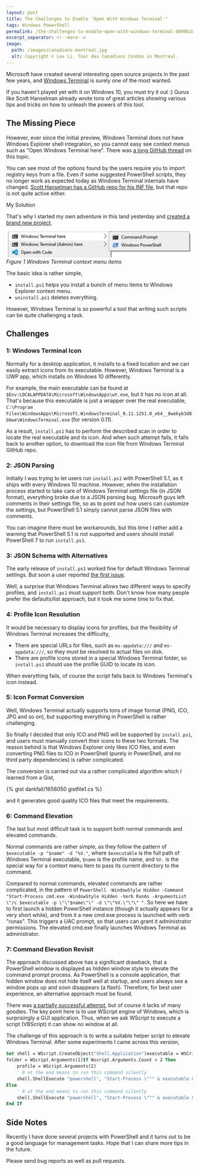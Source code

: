 ```yaml
---
layout: post
title: The Challenges to Enable 'Open With Windows Terminal'"
tags: Windows PowerShell
permalink: /the-challenges-to-enable-open-with-windows-terminal-8090b2d92d5a
excerpt_separator: <!--more-->
image:
  path: /images/canadiens-montreal.jpg
  alt: Copyright © Lex Li. Tour des Canadiens Condos in Montreal.
---
```


Microsoft have created several interesting open source projects in the past few years, and [Windows Terminal](https://github.com/microsoft/terminal) is surely one of the most wanted.

If you haven't played yet with it on Windows 10, you must try it out :) Gurus like Scott Hanselman already wrote tons of great articles showing various tips and tricks on how to unleash the powers of this tool.
<!--more-->
## The Missing Piece

However, ever since the initial preview, Windows Terminal does not have Windows Explorer shell integration, so you cannot easy see context menus such as "Open Windows Terminal here". There was [a long GitHub thread](https://github.com/microsoft/terminal/issues/1060) on this topic.

You can see most of the options found by the users require you to import registry keys from a file. Even if some suggested PowerShell scripts, they no longer work as expected today as Windows Terminal internals have changed. [Scott Hanselman has a GitHub repo for his INF file](https://github.com/shanselman/WindowsTerminalHere), but that repo is not quite active either.

My Solution

That's why I started my own adventure in this land yesterday and [created a brand new project](https://github.com/lextm/windowsterminal-shell).

![img-description](/images/windows-terminal-context-menu.png)
_Figure 1 Windows Terminal context menu items_

The basic idea is rather simple,

* `install.ps1` helps you install a bunch of menu items to Windows Explorer context menu.
* `uninstall.ps1` deletes everything.

However, Windows Terminal is so powerful a tool that writing such scripts can be quite challenging a task.

## Challenges

### 1: Windows Terminal Icon

Normally for a desktop application, it installs to a fixed location and we can easily extract icons from its executable. However, Windows Terminal is a UWP app, which installs on Windows 10 differently.

For example, the main executable can be found at `$Env:LOCALAPPDATA\Microsoft\WindowsApps\wt.exe`, but it has no icon at all. That's because this executable is just a wrapper over the real executable, `C:\Program Files\WindowsApps\Microsoft.WindowsTerminal_0.11.1251.0_x64__8wekyb3d8bbwe\WindowsTerminal.exe` (for version 0.11).

As a result, `install.ps1` has to perform the described scan in order to locate the real executable and its icon. And when such attempt fails, it falls back to another option, to download the icon file from Windows Terminal GitHub repo.

### 2: JSON Parsing

Initially I was trying to let users run `install.ps1` with PowerShell 5.1, as it ships with every Windows 10 machine. However, when the installation process started to take care of Windows Terminal settings file (in JSON format), everything broke due to a JSON parsing bug. Microsoft guys left comments in their settings file, so as to point out how users can customize the settings, but PowerShell 5.1 simply cannot parse JSON files with comments.

You can imagine there must be workarounds, but this time I rather add a warning that PowerShell 5.1 is not supported and users should install PowerShell 7 to run `install.ps1`.

### 3: JSON Schema with Alternatives

The early release of `install.ps1` worked fine for default Windows Terminal settings. But soon a user reported [the first issue](https://github.com/lextm/windowsterminal-shell/issues/1).

Well, a surprise that Windows Terminal allows two different ways to specify profiles, and `install.ps1` must support both. Don't know how many people prefer the defaults/list approach, but it took me some time to fix that.

### 4: Profile Icon Resolution

It would be necessary to display icons for profiles, but the flexibility of Windows Terminal increases the difficulty,

* There are special URLs for files, such as `ms-appdata:///` and `ms-appdata:///`, so they must be resolved to actual files on disk.
* There are profile icons stored in a special Windows Terminal folder, so `install.ps1` should use the profile GUID to locate its icon.

When everything fails, of course the script falls back to Windows Terminal's icon instead.

### 5: Icon Format Conversion

Well, Windows Terminal actually supports tons of image format (PNG, ICO, JPG and so on), but supporting everything in PowerShell is rather challenging.

So finally I decided that only ICO and PNG will be supported by `install.ps1`, and users must manually convert their icons to these two formats. The reason behind is that Windows Explorer only likes ICO files, and even converting PNG files to ICO in PowerShell (purely in PowerShell, and no third party dependencies) is rather complicated.

The conversion is carried out via a rather complicated algorithm which I learned from a Gist,

{% gist darkfall/1656050 gistfile1.cs %}

and it generates good quality ICO files that meet the requirements.

### 6: Command Elevation

The last but most difficult task is to support both normal commands and elevated commands.

Normal commands are rather simple, as they follow the pattern of `$executable -p "$name" -d "%V."`, where `$executable` is the full path of Windows Terminal executable, `$name` is the profile name, and `%V.` is the special way for a context menu item to pass its current directory to the command.

Compared to normal commands, elevated commands are rather complicated, in the pattern of `PowerShell -WindowStyle Hidden -Command "Start-Process cmd.exe -WindowStyle Hidden -Verb RunAs -ArgumentList \"/c $executable -p \"\"$name\"\" -d \"\"%V.\"\"\" "`. So here we have to first launch a hidden PowerShell instance (though it actually appears for a very short while), and from it a new cmd.exe process is launched with verb "runas". This triggers a UAC prompt, so that users can grant it administrator permissions. The elevated cmd.exe finally launches Windows Terminal as administrator.

### 7: Command Elevation Revisit

The approach discussed above has a significant drawback, that a PowerShell window is displayed as hidden window style to elevate the command prompt process. As PowerShell is a console application, that hidden window does not hide itself well at startup, and users always see a window pops up and soon disappears (a flash). Therefore, for best user experience, an alternative approach must be found.

There was [a partially successful attempt](https://github.com/nt4f04uNd/wt-contextmenu/), but of course it lacks of many goodies. The key point here is to use WScript engine of Windows, which is surprisingly a GUI application. Thus, when we ask WScript to execute a script (VBScript) it can show no window at all.

The challenge of this approach is to write a suitable helper script to elevate Windows Terminal. After some experiments I came across this version,

``` vb
Set shell = WScript.CreateObject("Shell.Application")executable = WSCript.Arguments(0)
folder = WScript.Arguments(1)If Wscript.Arguments.Count > 2 Then
    profile = WScript.Arguments(2)
    ' 0 at the end means to run this command silently
    shell.ShellExecute "powershell", "Start-Process \""" & executable & "\"" -ArgumentList \""-p \""\""" & profile & "\""\"" -d \""\""" & folder & "\""\"" \"" ", "", "runas", 0
Else
    ' 0 at the end means to run this command silently
    shell.ShellExecute "powershell", "Start-Process \""" & executable & "\"" -ArgumentList \""-d \""\""" & folder & "\""\"" \"" ", "", "runas", 0
End If
```

## Side Notes

Recently I have done several projects with PowerShell and it turns out to be a good language for management tasks. Hope that I can share more tips in the future.

Please send bug reports as well as pull requests.
